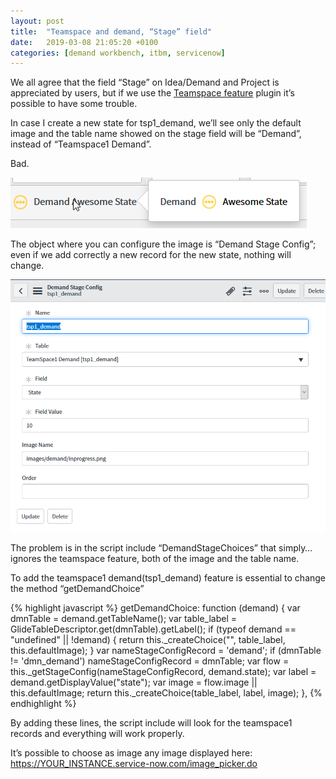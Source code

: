```yaml
---
layout: post
title:  "Teamspace and demand, “Stage” field"
date:   2019-03-08 21:05:20 +0100
categories: [demand workbench, itbm, servicenow]
---
```


We all agree that the field “Stage” on Idea/Demand and Project is appreciated by users, but if we use the [Teamspace feature][teamspace-feature] plugin it’s possible to have some trouble.

In case I create a new state for tsp1_demand, we’ll see only the default image and the table name showed on the stage field will be “Demand”, instead of “Teamspace1 Demand”.

Bad.

![tsp problem stage](/assets/tsp_dmn_stage_00.png)

The object where you can configure the image is “Demand Stage Config”; even if we add correctly a new record for the new state, nothing will change.

![tsp problem stage part 2](/assets/tsp_dmn_stage_01.png)

The problem is in the script include “DemandStageChoices” that simply… ignores the teamspace feature, both of the image and the table name.

To add the teamspace1 demand(tsp1_demand) feature is essential to change the method “getDemandChoice”

{% highlight javascript %}
getDemandChoice: function (demand) {
    var dmnTable = demand.getTableName();
    var table_label = GlideTableDescriptor.get(dmnTable).getLabel();
    if (typeof demand == "undefined" || !demand) {
        return this._createChoice("", table_label, this.defaultImage);
    }
    var nameStageConfigRecord = 'demand';
    if (dmnTable != 'dmn_demand')
        nameStageConfigRecord = dmnTable;
    var flow = this._getStageConfig(nameStageConfigRecord, demand.state);
    var label = demand.getDisplayValue("state");
    var image = flow.image || this.defaultImage;
    return this._createChoice(table_label, label, image);
},
{% endhighlight %}

By adding these lines, the script include will look for the teamspace1 records and everything will work properly.

It’s possible to choose as image any image displayed here: https://YOUR_INSTANCE.service-now.com/image_picker.do



[teamspace-feature]: https://docs.servicenow.com/bundle/kingston-it-business-management/page/product/project-management/reference/r_TeamspaceFeatures.html?cshalt=yes
